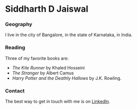 # Siddharth D Jaiswal

### Geography

I live in the city of Bangalore, in the state of Karnataka, in India.

### Reading

Three of my favorite books are:

- *The Kite Runner* by Khaled Hosseini
- *The Stranger* by Albert Camus
- *Harry Potter and the Deathly Hallows* by J.K. Rowling.

### Contact

The best way to get in touch with me is on [LinkedIn](https://www.linkedin.com/in/siddharth-jaiswal-61806591/).
